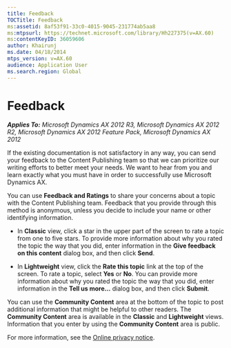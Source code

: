 ```yaml
---
title: Feedback
TOCTitle: Feedback
ms:assetid: 8af53f91-33c0-4015-9045-231774ab5aa8
ms:mtpsurl: https://technet.microsoft.com/library/Hh227375(v=AX.60)
ms:contentKeyID: 36059606
author: Khairunj
ms.date: 04/18/2014
mtps_version: v=AX.60
audience: Application User
ms.search.region: Global
---
```


# Feedback 


_**Applies To:** Microsoft Dynamics AX 2012 R3, Microsoft Dynamics AX 2012 R2, Microsoft Dynamics AX 2012 Feature Pack, Microsoft Dynamics AX 2012_

If the existing documentation is not satisfactory in any way, you can send your feedback to the Content Publishing team so that we can prioritize our writing efforts to better meet your needs. We want to hear from you and learn exactly what you must have in order to successfully use Microsoft Dynamics AX.

You can use **Feedback and Ratings** to share your concerns about a topic with the Content Publishing team. Feedback that you provide through this method is anonymous, unless you decide to include your name or other identifying information.

  - In **Classic** view, click a star in the upper part of the screen to rate a topic from one to five stars. To provide more information about why you rated the topic the way that you did, enter information in the **Give feedback on this content** dialog box, and then click **Send**.

  - In **Lightweight** view, click the **Rate this topic** link at the top of the screen. To rate a topic, select **Yes** or **No**. You can provide more information about why you rated the topic the way that you did, enter information in the **Tell us more…** dialog box, and then click **Submit**.

You can use the **Community Content** area at the bottom of the topic to post additional information that might be helpful to other readers. The **Community Content** area is available in the **Classic** and **Lightweight** views. Information that you enter by using the **Community Content** area is public.

For more information, see the [Online privacy notice](https://go.microsoft.com/fwlink/?linkid=81184).

  



